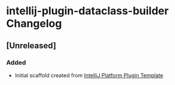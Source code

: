 <!-- Keep a Changelog guide -> https://keepachangelog.com -->

# intellij-plugin-dataclass-builder Changelog

## [Unreleased]
### Added
- Initial scaffold created from [IntelliJ Platform Plugin Template](https://github.com/JetBrains/intellij-platform-plugin-template)
